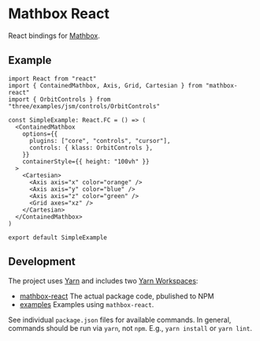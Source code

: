 # Mathbox React

React bindings for [Mathbox](https://github.com/unconed/mathbox).

## Example 

```tsx
import React from "react"
import { ContainedMathbox, Axis, Grid, Cartesian } from "mathbox-react"
import { OrbitControls } from "three/examples/jsm/controls/OrbitControls"

const SimpleExample: React.FC = () => (
  <ContainedMathbox
    options={{
      plugins: ["core", "controls", "cursor"],
      controls: { klass: OrbitControls },
    }}
    containerStyle={{ height: "100vh" }}
  >
    <Cartesian>
      <Axis axis="x" color="orange" />
      <Axis axis="y" color="blue" />
      <Axis axis="z" color="green" />
      <Grid axes="xz" />
    </Cartesian>
  </ContainedMathbox>
)

export default SimpleExample
```

## Development
The project uses [Yarn](https://yarnpkg.com/getting-started/install) and includes two [Yarn Workspaces](https://yarnpkg.com/features/workspaces):
- [mathbox-react](./mathbox-react/) The actual package code, pbulished to NPM
- [examples](./example/) Examples using `mathbox-react`.

See individual `package.json` files for available commands. In general, commands should be run via `yarn`, not `npm`. E.g., `yarn install` or `yarn lint`.